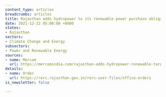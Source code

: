 ```yaml
---
content_type: articles
breadcrumbs: articles
title: Rajasthan adds hydropower to its renewable power purchase obligations
date: 2021-12-22 05:00:00 +0000
states:
- Rajasthan
sectors:
- Climate Change and Energy
subsectors:
- Power and Renewable Energy
sources:
- name: Mercom
  url: https://mercomindia.com/rajasthan-adds-hydropower-renewable-targets/
details:
- name: Order
  url: https://rerc.rajasthan.gov.in/rerc-user-files/office-orders
is_newsletter: false

---
```

